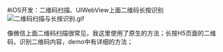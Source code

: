 #iOS开发：二维码扫描、UIWebView上面二维码长按识别
![二维码扫描与长按识别.gif](http://upload-images.jianshu.io/upload_images/1840399-786c06eefdd5822e.gif?imageMogr2/auto-orient/strip)

像微信上面二维码扫描很常见，我这里使用了原生的方法；长按H5页面的二维码，识别二维码内容，demo中有详细的方法；
